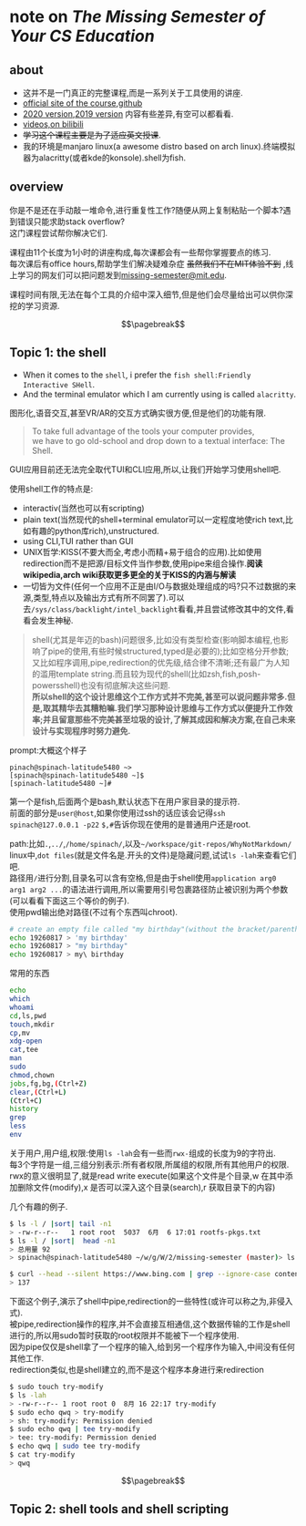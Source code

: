# note on *The Missing Semester of Your CS Education*

## about
- 这并不是一门真正的完整课程,而是一系列关于工具使用的讲座.
- [official site of the course](https://missing.csail.mit.edu/),[github](https://github.com/missing-semester/missing-semester)
- [2020 version](https://missing.csail.mit.edu/2020/),[2019 version](https://missing.csail.mit.edu/2019/) 内容有些差异,有空可以都看看.
- [videos,on bilibili](https://www.bilibili.com/video/BV1x7411H7wa)  
- ~~学习这个课程主要是为了适应英文授课~~.
- 我的环境是manjaro linux(a awesome distro based on arch linux).终端模拟器为alacritty(或者kde的konsole).shell为fish.

## overview
你是不是还在手动敲一堆命令,进行重复性工作?随便从网上复制粘贴一个脚本?遇到错误只能求助stack overflow?   
这门课程尝试帮你解决它们.  

课程由11个长度为1小时的讲座构成,每次课都会有一些帮你掌握要点的练习.  
每次课后有office hours,帮助学生们解决疑难杂症 ~~虽然我们不在MIT体验不到~~ ,线上学习的网友们可以把问题发到[missing-semester@mit.edu](missing-semester@mit.edu).  

课程时间有限,无法在每个工具的介绍中深入细节,但是他们会尽量给出可以供你深挖的学习资源.  

$$\pagebreak$$

## Topic 1: the shell  
- When it comes to the `shell`, i prefer the `fish shell:Friendly Interactive SHell`.
- And the terminal emulator which I am currently using is called `alacritty`.


图形化,语音交互,甚至VR/AR的交互方式确实很方便,但是他们的功能有限.  

> To take full advantage of the tools your computer provides,  
> we have to go old-school and drop down to a textual interface: The Shell.

GUI应用目前还无法完全取代TUI和CLI应用,所以,让我们开始学习使用shell吧.  

使用shell工作的特点是:  

- interactiv(当然也可以有scripting)
- plain text(当然现代的shell+terminal emulator可以一定程度地使rich text,比如有趣的python库rich),unstructured.
- using CLI,TUI rather than GUI
- UNIX哲学:KISS(不要大而全,考虑小而精+易于组合的应用).比如使用redirection而不是把源/目标文件当作参数,使用pipe来组合操作.**阅读wikipedia,arch wiki获取更多更全的关于KISS的内涵与解读**
- 一切皆为文件(任何一个应用不正是由I/O与数据处理组成的吗?只不过数据的来源,类型,特点以及输出方式有所不同罢了).可以去`/sys/class/backlight/intel_backlight`看看,并且尝试修改其中的文件,看看会发生神秘.


> shell(尤其是年迈的bash)问题很多,比如没有类型检查(影响脚本编程,也影响了pipe的使用,有些时候structured,typed是必要的);比如空格分开参数;又比如程序调用,pipe,redirection的优先级,结合律不清晰;还有最广为人知的滥用template string.而且较为现代的shell(比如zsh,fish,posh-powersshell)也没有彻底解决这些问题.  
> **所以shell的这个设计思维这个工作方式并不完美,甚至可以说问题非常多.但是,取其精华去其糟粕嘛.我们学习那种设计思维与工作方式以便提升工作效率;并且留意那些不完美甚至垃圾的设计,了解其成因和解决方案,在自己未来设计与实现程序时努力避免.**


prompt:大概这个样子
```plaintext
pinach@spinach-latitude5480 ~>
[spinach@spinach-latitude5480 ~]$
[spinach-latitude5480 ~]#
```
第一个是fish,后面两个是bash,默认状态下在用户家目录的提示符.  
前面的部分是`user@host`,如果你使用过ssh的话应该会记得`ssh spinach@127.0.0.1 -p22`
`$,#`告诉你现在使用的是普通用户还是root.  

path:比如`.`,`../`,`/home/spinach/`,以及`~/workspace/git-repos/WhyNotMarkdown/`  
linux中,`dot files`(就是文件名是.开头的文件)是隐藏问题,试试`ls -lah`来查看它们吧.  
路径用`/`进行分割,目录名可以含有空格,但是由于shell使用`application arg0 arg1 arg2 ...`的语法进行调用,所以需要用引号包裹路径防止被识别为两个参数(可以看看下面这三个等价的例子).  
使用pwd输出绝对路径(不过有个东西叫chroot).  

```bash
# create an empty file called "my birthday"(without the bracket/parenthese)
echo 19260817 > 'my birthday'
echo 19260817 > "my birthday"
echo 19260817 > my\ birthday
```

常用的东西
```bash
echo
which
whoami
cd,ls,pwd
touch,mkdir
cp,mv
xdg-open
cat,tee
man
sudo
chmod,chown
jobs,fg,bg,(Ctrl+Z)
clear,(Ctrl+L)
(Ctrl+C)
history
grep
less
env
```

关于用户,用户组,权限:使用`ls -lah`会有一些而`rwx-`组成的长度为9的字符出.  
每3个字符是一组,三组分别表示:所有者权限,所属组的权限,所有其他用户的权限.  
rwx的意义很明显了,就是read write execute(如果这个文件是个目录,w 在其中添加删除文件(modify),x 是否可以深入这个目录(search),r 获取目录下的内容)  



几个有趣的例子.
```bash
$ ls -l / |sort| tail -n1
> -rw-r--r--   1 root root  5037  6月  6 17:01 rootfs-pkgs.txt
$ ls -l / |sort|  head -n1
> 总用量 92
> spinach@spinach-latitude5480 ~/w/g/W/2/missing-semester (master)> ls -l / |sort|  head -n2

$ curl --head --silent https://www.bing.com | grep --ignore-case content-length | cut --delimiter=' ' -f2
> 137
```

下面这个例子,演示了shell中pipe,redirection的一些特性(或许可以称之为,非侵入式).  
被pipe,redirection操作的程序,并不会直接互相通信,这个数据传输的工作是shell进行的,所以用sudo暂时获取的root权限并不能被下一个程序使用.  
因为pipe仅仅是shell拿了一个程序的输入,给到另一个程序作为输入,中间没有任何其他工作.  
redirection类似,也是shell建立的,而不是这个程序本身进行来redirection
```bash
$ sudo touch try-modify
$ ls -lah
> -rw-r--r-- 1 root root 0  8月 16 22:17 try-modify
$ sudo echo qwq > try-modify
> sh: try-modify: Permission denied
$ sudo echo qwq | tee try-modify
> tee: try-modify: Permission denied
$ echo qwq | sudo tee try-modify
$ cat try-modify
> qwq
```


$$\pagebreak$$

## Topic 2: shell tools and shell scripting


